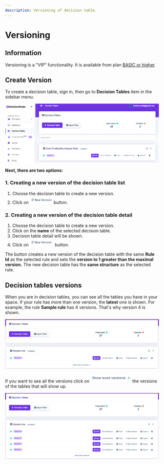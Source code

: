 ```yaml
---
description: Versioning of decision table.
---
```


# Versioning

## Information

Versioning is a "VIP" functionality. It is available from plan [BASIC or higher](../billing/product-plans.md).

## Create Version

To create a decision table, sign in, then go to **Decision Tables** item in the sidebar menu.

![](../.gitbook/assets/image%20%28106%29.png)

**Next, there are two options:**

### **1.** Creating a new version of the decision table list

1. Choose the decision table to create a new version.
2. Click on ![](../.gitbook/assets/fork.png)button.

### 2. Creating a new version of the decision table detail

1. Choose the decision table to create a new version.
2. Click on the **name** of the selected decision table.
3. Decision table detail will be shown.
4. Click on ![](../.gitbook/assets/fork.png) button.

The button creates a new version of the decision table with the same **Rule Id** as the selected rule and sets the **version to 1 greater than the maximal version.** The new decision table has the **same structure** as the selected rule.

## Decision tables versions

When you are in decision tables, you can see all the tables you have in your space. If your rule has more than one version, the **latest** one is shown. For example, the rule **Sample rule** has 4 versions. That's why version 4 is shown. 

![](../.gitbook/assets/image%20%2896%29.png)

If you want to see all the versions click on ![](../.gitbook/assets/more-rules.png)the versions of the tables that will show up.

![](../.gitbook/assets/image%20%2898%29.png)

